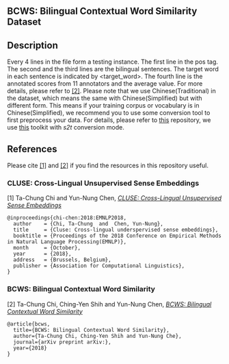 ## BCWS: Bilingual Contextual Word Similarity Dataset

## Description
Every 4 lines in the file form a testing instance. The first line in the pos tag. The second and the third lines are the bilingual sentences. The target word in each sentence is indicated by <target\_word>. The fourth line is the annotated scores from 11 annotators and the average value. For more details, please refer to [[2]]().
Please note that we use Chinese(Traditional) in the dataset, which means the same with Chinese(Simplified) but with different form. This means if your training corpus or vocabulary is in Chinese(Simplified), we recommend you to use some conversion tool to first preprocess your data. For details, please refer to [this](https://github.com/MiuLab/CLUSE) repository, we use [this](https://github.com/yichen0831/opencc-python) toolkit with *s2t* conversion mode.

## References
Please cite [[1]](https://arxiv.org/abs/1809.05694) and [[2]]() if you find the resources in this repository useful.

### CLUSE: Cross-Lingual Unsupervised Sense Embeddings

[1] Ta-Chung Chi and Yun-Nung Chen, [*CLUSE: Cross-Lingual Unsupervised Sense Embeddings*](https://arxiv.org/abs/1809.05694)

```
@inproceedings{chi-chen:2018:EMNLP2018,
  author    = {Chi, Ta-Chung  and  Chen, Yun-Nung},
  title     = {Cluse: Cross-lingual underspervised sense embeddings},
  booktitle = {Proceedings of the 2018 Conference on Empirical Methods in Natural Language Processing(EMNLP)},
  month     = {October},
  year      = {2018},
  address   = {Brussels, Belgium},
  publisher = {Association for Computational Linguistics},
}
```

### BCWS: Bilingual Contextual Word Similarity

[2] Ta-Chung Chi, Ching-Yen Shih and Yun-Nung Chen, [*BCWS: Bilingual Contextual Word Similarity*]()

```
@article{bcws,
  title={BCWS: Bilingual Contextual Word Similarity},
  author={Ta-Chung Chi, Ching-Yen Shih and Yun-Nung Che},
  journal={arXiv preprint arXiv:},
  year={2018}
}
```

